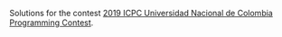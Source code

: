 Solutions for the contest [2019 ICPC Universidad Nacional de Colombia Programming Contest](https://codeforces.com/gym/102307).
